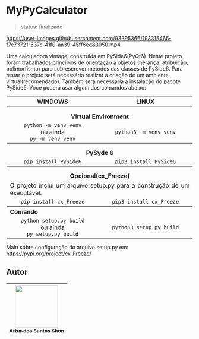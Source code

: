 # MyPyCalculator

> status: finalizado


https://user-images.githubusercontent.com/93395366/193315465-f7e73721-537c-41f0-aa39-45ff6ed83050.mp4


Uma calculadora vintage, construida em PySide6(PyQt6). Neste projeto foram trabalhados princípios de orientação a 
objetos (herança, atribuição, polimorfismo) para sobrescrever métodos das classes de PySide6. Para testar o projeto será 
necessário realizar a criação de um ambiente virtual(recomendado). Também será necessária a instalação do pacote PySide6.
Voce poderá usar algum dos comandos abaixo:

<table style="width: 500px; text-align: center; table-layout: auto; margin: 0 auto;">
<thead>
<tr>
<th>WINDOWS</th>
<th>LINUX</th>
</tr>
</thead>
    <tbody>
        <tr>
            <th colspan=2 style="padding-top: 15px;">Virtual Environment</th>
        </tr>
        <tr>
            <td><code>python -m venv venv</code> <br>ou ainda <br><code>py -m venv venv</code></td>
            <td><code>python3 -m venv venv</code></td>
        </tr>
        <tr>
            <th colspan="2" style="padding-top: 15px;">PySyde 6</th>
        </tr>
        <tr>
            <td><code>pip install PySide6</code></td>
            <td><code>pip3 install PySide6</code></td>
        </tr>
        <tr>
            <th colspan="2" style="padding-top: 15px;">Opcional(cx_Freeze)</th>
        </tr>
        <tr>
            <td colspan="2" style="text-align: justify">O projeto inclui um arquivo setup.py para a construção de um executável.</td>
        </tr>
        <tr>
            <td><code>pip install cx_Freeze</code></td>
            <td><code>pip3 install cx_Freeze</code></td>
        </tr>
        <tr>
            <th colspan="2" style="text-align: justify">Comando</th>
        </tr>
        <tr>
            <td><code>python setup.py build</code> <br>ou ainda <br><code>py setup.py build</code></td>
            <td><code>python3 setup.py build</code></td>
        </tr>
    </tbody>
</table>

Main sobre configuração do arquivo setup.py em:
https://pypi.org/project/cx-Freeze/


## Autor

| [<img src="https://avatars.githubusercontent.com/u/93395366?v=4" width=115><br><sub>Artur dos Santos Shon</sub>](https://github.com/SkyArtur) 
| :---: |
